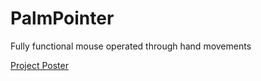# PalmPointer
Fully functional mouse operated through hand movements

[Project Poster](PalmPointerPoster.pdf)
